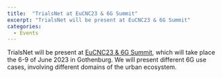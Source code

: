 ```yaml
---
title:  "TrialsNet at EuCNC23 & 6G Summit"
excerpt: "TrialsNet will be present at EuCNC23 & 6G Summit"
categories: 
  - Events
---
```



TrialsNet will be present at [EuCNC23 & 6G Summit](https://www.eucnc.eu/), which will take place the 6-9 of June 2023 in Gothenburg.
We will present different 6G use cases, involving different domains of the urban ecosystem.

